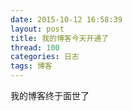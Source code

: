 ```yaml
---
date: 2015-10-12 16:58:39
layout: post
title: 我的博客今天开通了
thread: 100
categories: 日志
tags: 博客
---
```


我的博客终于面世了